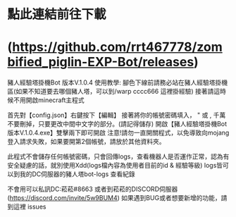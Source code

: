   點此連結前往下載
===============================================================
(https://github.com/rrt467778/zombified_piglin-EXP-Bot/releases)
===============================================================================
豬人經驗塔掛機Bot 版本V.1.0.4
使用教學:
腳色下線前請務必站在豬人經驗塔掛機區(如果不知道要去哪個豬人塔，可以到/warp cccc666 這裡掛經驗)
接著請這時候不用開啟minecraft主程式

首先對【config.json】右鍵按下【編輯】
接著將你的帳號密碼填入，  " 或 , 千萬不要刪掉，只要更改中間中文字的部分。(請記得儲存)
開啟【豬人經驗塔掛機Bot 版本V.1.0.4.exe】雙擊兩下即可開啟
注意!請勿一直開關程式，以免導致向mojang登入請求失敗，如果要開第2個帳號，請放於其他資料夾。

此程式不會儲存任何帳號密碼，只會回傳logs，查看機器人是否運作正常，認為有安全疑慮的話，就別使用Xdd(logs檔內容為使用者目前的id & 經驗等級)
logs皆可以到我的DC伺服器的豬人塔bot-logs 查看紀錄

不會用可以私訊DC:菘菘#8663  或者到菘菘的DISCORD伺服器(https://discord.com/invite/5w9BUM4)
如果遇到BUG或者想要新增的功能，請到這裡
issues
